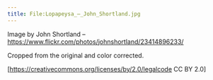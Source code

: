 ```yaml
---
title: File:Lopapeysa_–_John_Shortland.jpg
---
```


Image by John Shortland – https://www.flickr.com/photos/johnshortland/23414896233/

Cropped from the original and color corrected.

[https://creativecommons.org/licenses/by/2.0/legalcode CC BY 2.0]